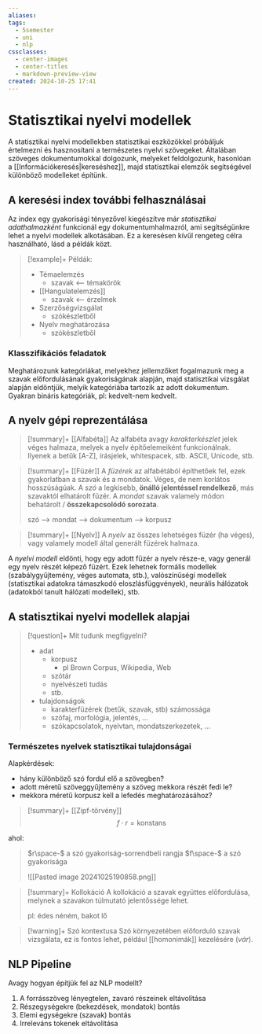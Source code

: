 ```yaml
---
aliases: 
tags:
  - 5semester
  - uni
  - nlp
cssclasses:
  - center-images
  - center-titles
  - markdown-preview-view
created: 2024-10-25 17:41
---
```



# Statisztikai nyelvi modellek

A statisztikai nyelvi modellekben statisztikai eszközökkel próbáljuk értelmezni és hasznosítani a természetes nyelvi szövegeket. Általában szöveges dokumentumokkal dolgozunk, melyeket feldolgozunk, hasonlóan a [[Információkeresés|kereséshez]], majd statisztikai elemzők segítségével különböző modelleket építünk.

## A keresési index további felhasználásai

Az index egy gyakorisági tényezővel kiegészítve már *statisztikai adathalmazként* funkcionál egy dokumentumhalmazról, ami segítségünkre lehet a nyelvi modellek alkotásában. Ez a keresésen kívűl rengeteg célra használható, lásd a példák közt.

>[!example]+ Példák:
>- Témaelemzés
>	- szavak <-- témakörök
>- [[Hangulatelemzés]]
>	- szavak <-- érzelmek
>- Szerzőségvizsgálat
>	- szókészletből
>- Nyelv meghatározása
>	- szókészletből

### Klasszifikációs feladatok

Meghatározunk kategóriákat, melyekhez jellemzőket fogalmazunk meg a szavak előfordulásának gyakoriságának alapján, majd statisztikai vizsgálat alapján eldöntjük, melyik kategóriába tartozik az adott dokumentum. Gyakran bináris kategóriák, pl: kedvelt-nem kedvelt.

## A nyelv gépi reprezentálása

>[!summary]+ [[Alfabéta]]
>Az alfabéta avagy *karakterkészlet* jelek véges halmaza, melyek a nyelv építőelemeiként funkcionálnak. Ilyenek a betűk \[A-Z\], írásjelek, whitespacek, stb. ASCII, Unicode, stb.

>[!summary]+ [[Füzér]]
>A *füzérek* az alfabétából építhetőek fel, ezek gyakorlatban a szavak és a mondatok. Véges, de nem korlátos hosszúságúak. A *szó* a legkisebb, **önálló jelentéssel rendelkező**, más szavaktól elhatárolt füzér. A *mondat* szavak valamely módon behatárolt / **összekapcsolódó sorozata**.
>
>szó --> mondat --> dokumentum --> korpusz

>[!summary]+ [[Nyelv]]
>A *nyelv* az összes lehetséges füzér (ha véges), vagy valamely modell által generált füzérek halmaza.

A *nyelvi modell* eldönti, hogy egy adott füzér a nyelv része-e, vagy generál egy nyelv részét képező füzért. Ezek lehetnek formális modellek (szabálygyűjtemény, véges automata, stb.), valószínűségi modellek (statisztikai adatokra támaszkodó eloszlásfüggvények), neurális hálózatok (adatokból tanult hálózati modellek), stb.



## A statisztikai nyelvi modellek alapjai

>[!question]+ Mit tudunk megfigyelni?
>- adat
>	- korpusz
>		- pl Brown Corpus, Wikipedia, Web
>	- szótár
>	- nyelvészeti tudás
>	- stb.
>- tulajdonságok
>	- karakterfüzérek (betűk, szavak, stb) számossága
>	- szófaj, morfológia, jelentés, ...
>	- szókapcsolatok, nyelvtan, mondatszerkezetek, ...

### Természetes nyelvek statisztikai tulajdonságai

Alapkérdések:
- hány különböző szó fordul elő a szövegben?
- adott méretű szöveggyűjtemény a szöveg mekkora részét fedi le?
- mekkora méretű korpusz kell a lefedés meghatározásához?

>[!summary]+ [[Zipf-törvény]]
>$$
>f\cdot r=\text{konstans}
>$$
>
ahol:
> $r\space-$ a szó gyakoriság-sorrendbeli rangja
> $f\space-$ a szó gyakorisága
> 
> ![[Pasted image 20241025190858.png]]

>[!summary]+ Kollokáció
>A kollokáció a szavak együttes előfordulása, melynek a szavakon túlmutató jelentőssége lehet.
>
>pl: édes néném, bakot lő

>[!warning]+ Szó kontextusa
>Szó környezetében előforduló szavak vizsgálata, ez is fontos lehet, például [[homonimák]] kezelésére (*vár*).

## NLP Pipeline

Avagy hogyan építjük fel az NLP modellt?

1. A forrásszöveg lényegtelen, zavaró részeinek eltávolítása
2. Részegységekre (bekezdések, mondatok) bontás
3. Elemi egységekre (szavak) bontás
4. Irreleváns tokenek eltávolítása